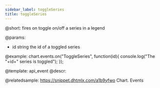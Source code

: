 ```yaml
---
sidebar_label: toggleSeries
title: toggleSeries
---          
```


@short:
fires on toggle on/off a series in a legend

@params:
- id	string		the id of a toggled series


@example:
chart.events.on("ToggleSeries", function(id){
    console.log("The "+id+" series is toggled");
});


@template: api_event
@descr:

@relatedsample: 
https://snippet.dhtmlx.com/a1b9yfwo	Chart. Events


